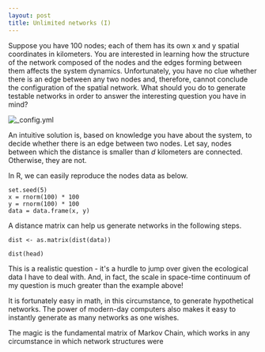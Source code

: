 ```yaml
---
layout: post
title: Unlimited networks (I)
---
```


Suppose you have 100 nodes; each of them has its own x and y spatial coordinates in kilometers. You are interested in learning how the structure of the network composed of the nodes and the edges forming between them affects the system dynamics.  Unfortunately, you have no clue whether there is an edge between any two nodes and, therefore, cannot conclude the configuration of the spatial network.  What should you do to generate testable networks in order to answer the interesting question you have in mind?

![_config.yml]({{site.baseurl}}/images/hundred_nodes.jpeg)

An intuitive solution is, based on knowledge you have about the system, to decide whether there is an edge between two nodes.  Let say, nodes between which the distance is smaller than _d_ kilometers are connected. Otherwise, they are not. 

In R, we can easily reproduce the nodes data as below.

    set.seed(5)
    x = rnorm(100) * 100
    y = rnorm(100) * 100
    data = data.frame(x, y)
    
A distance matrix can help us generate networks in the following steps.

    dist <- as.matrix(dist(data))
    
```{r, echo = FALSE}
dist(head)
```
    
This is a realistic question - it's a hurdle to jump over given the ecological data I have to deal with. And, in fact, the scale in space-time continuum of my question is much greater than the example above!

It is fortunately easy in math, in this circumstance, to generate hypothetical networks.  The power of modern-day computers also makes it easy to instantly generate as many networks as one wishes.

The magic is the fundamental matrix of Markov Chain, which works in any circumstance in which network structures were 


